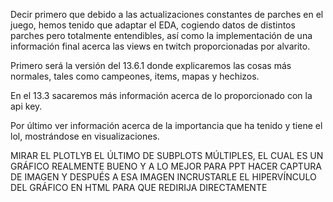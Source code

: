 Decir primero que debido a las actualizaciones constantes de parches en el juego, hemos tenido que adaptar el EDA, cogiendo datos de distintos parches pero totalmente entendibles, así como la implementación de una información final acerca las views en twitch proporcionadas por alvarito.

Primero será la versión del 13.6.1 donde explicaremos las cosas más normales, tales como campeones, items, mapas y hechizos.

En el 13.3 sacaremos más información acerca de lo proporcionado con la api key.

Por último ver información acerca de la importancia que ha tenido y tiene el lol, mostrándose en visualizaciones.


MIRAR EL PLOTLYB EL ÚLTIMO DE SUBPLOTS MÚLTIPLES, EL CUAL ES UN GRÁFICO REALMENTE BUENO Y A LO MEJOR PARA PPT HACER CAPTURA DE IMAGEN Y DESPUÉS A ESA IMAGEN INCRUSTARLE EL HIPERVÍNCULO DEL GRÁFICO EN HTML PARA QUE REDIRIJA DIRECTAMENTE